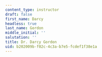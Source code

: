 ```yaml
---
content_type: instructor
draft: false
first_name: Darcy
headless: true
last_name: Gordon
middle_initial: ''
salutation: ''
title: Dr. Darcy Gordon
uid: b202009b-f02c-4c3a-b7e5-fcdef1f38e1a
---
```

